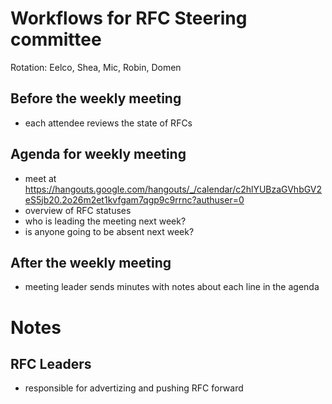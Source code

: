 # Workflows for RFC Steering committee

Rotation: Eelco, Shea, Mic, Robin, Domen

## Before the weekly meeting

- each attendee reviews the state of RFCs

## Agenda for weekly meeting

- meet at https://hangouts.google.com/hangouts/_/calendar/c2hlYUBzaGVhbGV2eS5jb20.2o26m2et1kvfgam7qgp9c9rrnc?authuser=0
- overview of RFC statuses
- who is leading the meeting next week?
- is anyone going to be absent next week?

## After the weekly meeting

- meeting leader sends minutes with notes about each
  line in the agenda

# Notes

## RFC Leaders

- responsible for advertizing and pushing RFC forward

